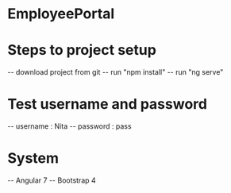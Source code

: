 # EmployeePortal

# Steps to project setup
-- download project from git
-- run "npm install"
-- run "ng serve"

# Test username and password
-- username : Nita
-- password : pass
# System
-- Angular 7
-- Bootstrap 4

